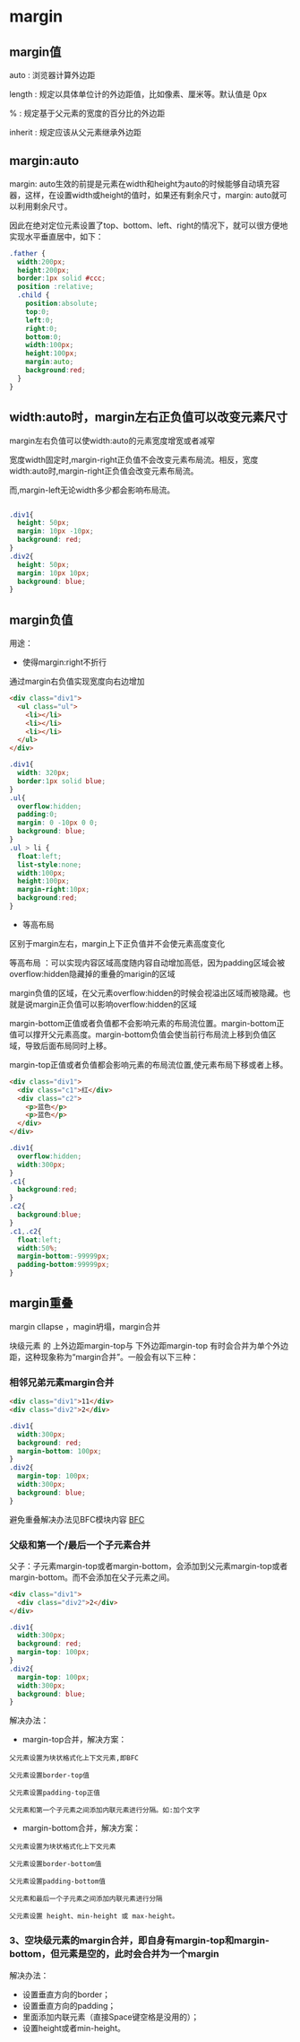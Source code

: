 # margin

## margin值

auto : 浏览器计算外边距

length : 规定以具体单位计的外边距值，比如像素、厘米等。默认值是 0px

% : 规定基于父元素的宽度的百分比的外边距

inherit : 规定应该从父元素继承外边距

## margin:auto

margin: auto生效的前提是元素在width和height为auto的时候能够自动填充容器，这样，在设置width或height的值时，如果还有剩余尺寸，margin: auto就可以利用剩余尺寸。

因此在绝对定位元素设置了top、bottom、left、right的情况下，就可以很方便地实现水平垂直居中，如下：

```css
.father {
  width:200px;
  height:200px;
  border:1px solid #ccc;  
  position :relative;
  .child {
    position:absolute;
    top:0;
    left:0;
    right:0;
    bottom:0;
    width:100px;
    height:100px;
    margin:auto;
    background:red;
  }
}
```

## width:auto时，margin左右正负值可以改变元素尺寸

margin左右负值可以使width:auto的元素宽度增宽或者减窄

宽度width固定时,margin-right正负值不会改变元素布局流。相反，宽度width:auto时,margin-right正负值会改变元素布局流。

而,margin-left无论width多少都会影响布局流。

```css

.div1{
  height: 50px;
  margin: 10px -10px;
  background: red;
}
.div2{
  height: 50px;
  margin: 10px 10px;
  background: blue;
}

```

## margin负值

用途：

- 使得margin:right不折行

通过margin右负值实现宽度向右边增加

```html
<div class="div1">
  <ul class="ul">
    <li></li>
    <li></li>
    <li></li>
  </ul>
</div>
```

```css
.div1{
  width: 320px;
  border:1px solid blue;
}
.ul{
  overflow:hidden;
  padding:0;
  margin: 0 -10px 0 0;
  background: blue;
}
.ul > li {
  float:left;
  list-style:none;
  width:100px;
  height:100px;
  margin-right:10px;
  background:red;
}

```

- 等高布局

区别于margin左右，margin上下正负值并不会使元素高度变化

等高布局 ：可以实现内容区域高度随内容自动增加高低，因为padding区域会被overflow:hidden隐藏掉的重叠的marigin的区域

margin负值的区域，在父元素overflow:hidden的时候会视溢出区域而被隐藏。也就是说margin正负值可以影响overflow:hidden的区域

margin-bottom正值或者负值都不会影响元素的布局流位置。margin-bottom正值可以撑开父元素高度。margin-bottom负值会使当前行布局流上移到负值区域，导致后面布局同时上移。

margin-top正值或者负值都会影响元素的布局流位置,使元素布局下移或者上移。

```html
<div class="div1">
  <div class="c1">红</div>
  <div class="c2">
    <p>蓝色</p>
    <p>蓝色</p>
  </div>
</div>
```

```css
.div1{
  overflow:hidden;
  width:300px;
}
.c1{
  background:red;
}
.c2{
  background:blue;
}
.c1,.c2{
  float:left;
  width:50%;
  margin-bottom:-99999px;
  padding-bottom:99999px;
}
```

## margin重叠

margin cllapse ，magin坍塌，margin合并

块级元素 的 上外边距margin-top与 下外边距margin-top 有时会合并为单个外边距，这种现象称为“margin合并”。一般会有以下三种：

### 相邻兄弟元素margin合并

```html
<div class="div1">11</div>
<div class="div2">2</div>
```

```css
.div1{
  width:300px;
  background: red;
  margin-bottom: 100px;
}
.div2{
  margin-top: 100px;
  width:300px;
  background: blue;
}
```

避免重叠解决办法见BFC模块内容 [BFC](./BFC.md)

### 父级和第一个/最后一个子元素合并

父子：子元素margin-top或者margin-bottom，会添加到父元素margin-top或者margin-bottom。而不会添加在父子元素之间。

```html
<div class="div1">
  <div class="div2">2</div>
</div>
```

```css
.div1{
  width:300px;
  background: red;
  margin-top: 100px;
}
.div2{
  margin-top: 100px;
  width:300px;
  background: blue;
}
```

解决办法：

- margin-top合并，解决方案：

```
父元素设置为块状格式化上下文元素,即BFC

父元素设置border-top值

父元素设置padding-top正值

父元素和第一个子元素之间添加内联元素进行分隔。如:加个文字
```

- margin-bottom合并，解决方案：

```
父元素设置为块状格式化上下文元素

父元素设置border-bottom值

父元素设置padding-bottom值

父元素和最后一个子元素之间添加内联元素进行分隔

父元素设置 height、min-height 或 max-height。
```

### 3、空块级元素的margin合并，即自身有margin-top和margin-bottom，但元素是空的，此时会合并为一个margin

解决办法：

- 设置垂直方向的border；
- 设置垂直方向的padding；
- 里面添加内联元素（直接Space键空格是没用的）；
- 设置height或者min-height。
